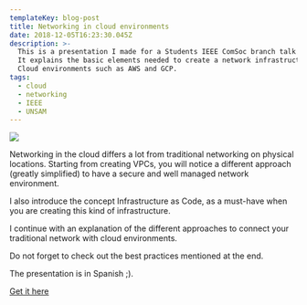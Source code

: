 ```yaml
---
templateKey: blog-post
title: Networking in cloud environments
date: 2018-12-05T16:23:30.045Z
description: >-
  This is a presentation I made for a Students IEEE ComSoc branch talk at UNSAM.
  It explains the basic elements needed to create a network infrastructure on
  Cloud environments such as AWS and GCP.
tags:
  - cloud
  - networking
  - IEEE
  - UNSAM
---
```

![](/img/screenshot_2018-12-05_13-35-28.png)

Networking in the cloud differs a lot from traditional networking on physical locations. Starting from creating VPCs, you will notice a different approach (greatly simplified) to have a secure and well managed network environment.

I also introduce the concept Infrastructure as Code, as a must-have when you are creating this kind of infrastructure.

I continue with an explanation of the different approaches to connect your traditional network with cloud environments.

Do not forget to check out the best practices mentioned at the end.

The presentation is in Spanish ;).

[Get it here](https://docs.google.com/presentation/d/1vJJST31ylySV5-8pmYYZVs86AJBjZmrRuwaO-G29-SM/edit?usp=sharing)
